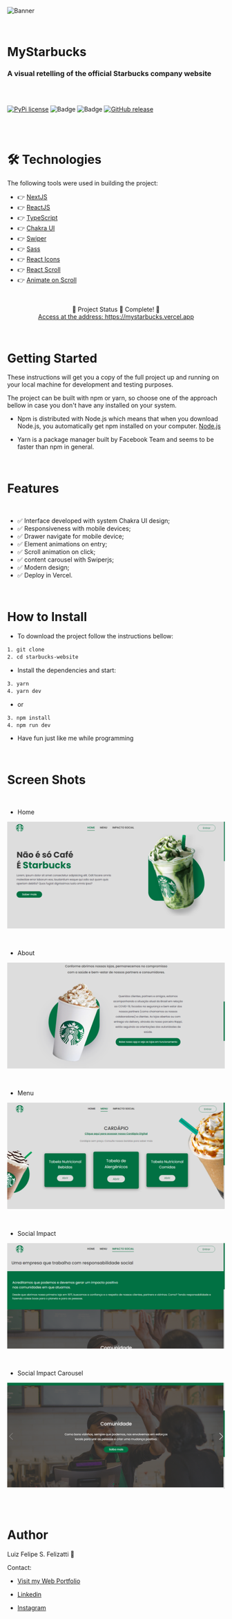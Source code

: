 ![Banner](/public/banner.png)

<br/>

# MyStarbucks

### A visual retelling of the official Starbucks company website

<br/>
<br/>

[![PyPi license](https://badgen.net/pypi/license/pip/)](https://pypi.com/project/pip/) ![Badge](https://img.shields.io/static/v1?label=MadeWith&message=TypeScript&color=OO7accstyle=for-the-badge&logo=ghost) ![Badge](https://img.shields.io/static/v1?label=Usage&message=ReactJS&color=007accstyle=for-the-badge&logo=ghost) [![GitHub release](https://img.shields.io/github/release/Naereen/StrapDown.js.svg)](https://GitHub.com/Naereen/StrapDown.js/releases/)

<br/>
<br/>

🛠 Technologies
=================
The following tools were used in building the project:

- 👉 [NextJS](https://nextjs.org)
- 👉 [ReactJS](https://pt-br.reactjs.org/)
- 👉 [TypeScript](https://www.typescriptlang.org/)
- 👉 [Chakra UI](https://chakra-ui.com/guides/first-steps)
- 👉 [Swiper](https://swiperjs.com)
- 👉 [Sass](https://sass-lang.com)
- 👉 [React Icons](https://react-icons.github.io/react-icons/)
- 👉 [React Scroll](https://github.com/fisshy/react-scroll)
- 👉 [Animate on Scroll](https://michalsnik.github.io/aos/)

<br/>

<p align="center">
  🤖 Project Status 🚀 Complete! 🤖
  <br/>
  <a align="center" href="https://mystarbucks.vercel.app" target="_blank">
    Access at the address: https://mystarbucks.vercel.app
  </a>
</p>

<br/>

Getting Started
=================

These instructions will get you a copy of the full project up and running on your local machine for development and testing purposes.

The project can be built with npm or yarn, so choose one of the approach bellow in case you don't have any installed on your system.

- Npm is distributed with Node.js which means that when you download Node.js, you automatically get npm installed on your computer. [Node.js](https://nodejs.org/en/)

- Yarn is a package manager built by Facebook Team and seems to be faster than npm in general.

<br/>

Features 
=================
<br/>

- ✅ Interface developed with system Chakra UI design;
- ✅ Responsiveness with mobile devices;
- ✅ Drawer navigate for mobile device;
- ✅ Element animations on entry;
- ✅ Scroll animation on click;
- ✅ content carousel with Swiperjs;
- ✅ Modern design;
- ✅ Deploy in Vercel.

<br/>

How to Install
=================

- To download the project follow the instructions bellow:

```bash
1. git clone
2. cd starbucks-website
```

- Install the dependencies and start:

```bash
3. yarn
4. yarn dev
```
- or

```bash
3. npm install
4. npm run dev
```

- Have fun just like me while programming

<br/>

Screen Shots
=================
<br/>

- Home

![ScreenShot](/public/git/home.png)

<br/>

- About

![ScreenShot](/public/git/home2.png)

<br/>

- Menu

![ScreenShot](/public/git/menu.png)

<br/>

- Social Impact

![ScreenShot](/public/git/social.png)

<br/>

- Social Impact Carousel

![ScreenShot](/public/git/social2.png)

<br/>

<br/>

Author
=================

Luiz Felipe S. Felizatti 🎯 

Contact:

- [Visit my Web Portfolio](https://luizfelipe.vercel.app)

- [Linkedin](https://www.linkedin.com/in/luiz-felipe-siqueira-felizatti-00783a1ab/)

- [Instagram](https://www.instagram.com/luiz_2fs/)
